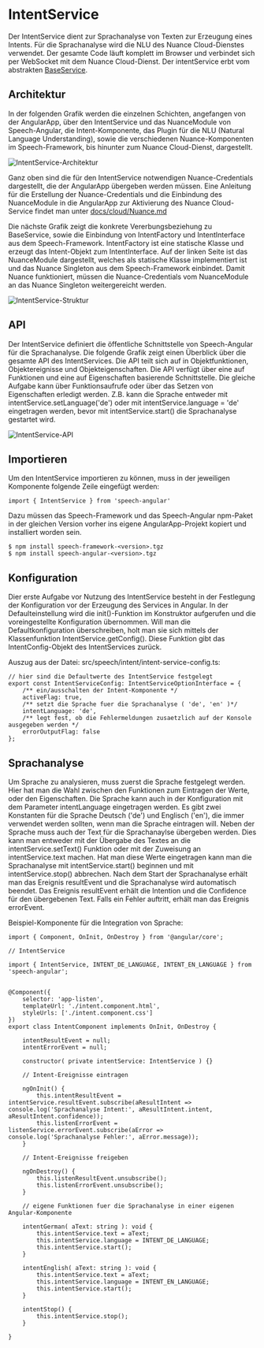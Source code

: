 # IntentService

Der IntentService dient zur Sprachanalyse von Texten zur Erzeugung eines Intents. Für die Sprachanalyse wird die NLU des Nuance Cloud-Dienstes verwendet. Der gesamte Code läuft komplett im Browser und verbindet sich per WebSocket mit dem Nuance Cloud-Dienst. Der intentService erbt vom abstrakten [BaseService](./../base/BaseService.md).


## Architektur

In der folgenden Grafik werden die einzelnen Schichten, angefangen von der AngularApp, über den IntentService und das NuanceModule von Speech-Angular, die Intent-Komponente, das Plugin für die NLU (Natural Language Understanding), sowie die verschiedenen Nuance-Komponenten im Speech-Framework, bis hinunter zum Nuance Cloud-Dienst, dargestellt. 


![IntentService-Architektur](IntentService-1.gif)


Ganz oben sind die für den IntentService notwendigen Nuance-Credentials dargestellt, die der AngularApp übergeben werden müssen. Eine Anleitung für die Erstellung der Nuance-Credentials und die Einbindung des NuanceModule in die AngularApp zur Aktivierung des Nuance Cloud-Service findet man unter [docs/cloud/Nuance.md](./../../cloud/Nuance.md)

Die nächste Grafik zeigt die konkrete Vererbungsbeziehung zu BaseService, sowie die Einbindung von IntentFactory und IntentInterface aus dem Speech-Framework. IntentFactory ist eine statische Klasse und erzeugt das Intent-Objekt zum IntentInterface. Auf der linken Seite ist das NuanceModule dargestellt, welches als statische Klasse implementiert ist und das Nuance Singleton aus dem Speech-Framework einbindet.
Damit Nuance funktioniert, müssen die Nuance-Credentials vom NuanceModule an das Nuance Singleton weitergereicht werden. 


![IntentService-Struktur](IntentService-2.gif)


## API

Der IntentService definiert die öffentliche Schnittstelle von Speech-Angular für die Sprachanalyse. Die folgende Grafik zeigt einen Überblick über die gesamte API des IntentServices. Die API teilt sich auf in Objektfunktionen, Objektereignisse und Objekteigenschaften. Die API verfügt über eine auf Funktionen und eine auf Eigenschaften basierende Schnittstelle. Die gleiche Aufgabe kann über Funktionsaufrufe oder über das Setzen von Eigenschaften erledigt werden. Z.B. kann die Sprache entweder mit intentService.setLanguage('de') oder mit intentService.language = 'de' eingetragen werden, bevor mit intentService.start() die Sprachanalyse gestartet wird.

![IntentService-API](IntentService-3.gif)


## Importieren

Um den IntentService importieren zu können, muss in der jeweiligen Komponente folgende Zeile eingefügt werden:

	import { IntentService } from 'speech-angular'
	
Dazu müssen das Speech-Framework und das Speech-Angular npm-Paket in der gleichen Version vorher ins eigene AngularApp-Projekt kopiert und installiert worden sein.

	$ npm install speech-framework-<version>.tgz
	$ npm install speech-angular-<version>.tgz
	 

## Konfiguration

Dier erste Aufgabe vor Nutzung des IntentService besteht in der Festlegung der Konfiguration vor der Erzeugung des Services in Angular. In der Defaulteinstellung wird die init()-Funktion im Konstruktor aufgerufen und die voreingestellte Konfiguration übernommen. Will man die Defaultkonfiguration überschreiben, holt man sie sich mittels der Klassenfunktion IntentService.getConfig(). Diese Funktion gibt das IntentConfig-Objekt des IntentServices zurück. 

Auszug aus der Datei: src/speech/intent/intent-service-config.ts:

	// hier sind die Defaultwerte des IntentService festgelegt	
	export const IntentServiceConfig: IntentServiceOptionInterface = {
	    /** ein/ausschalten der Intent-Komponente */
	    activeFlag: true,
	    /** setzt die Sprache fuer die Sprachanalyse ( 'de', 'en' )*/
	    intentLanguage: 'de',
	    /** legt fest, ob die Fehlermeldungen zusaetzlich auf der Konsole ausgegeben werden */
	    errorOutputFlag: false
	};


## Sprachanalyse

Um Sprache zu analysieren, muss zuerst die Sprache festgelegt werden. Hier hat man die Wahl zwischen den Funktionen zum Eintragen der Werte, oder den Eigenschaften. Die Sprache kann auch in der Konfiguration mit dem Parameter intentLanguage eingetragen werden. Es gibt zwei Konstanten für die Sprache Deutsch ('de') und Englisch ('en'), die immer verwendet werden sollten, wenn man die Sprache eintragen will. Neben der Sprache muss auch der Text für die Sprachanaylse übergeben werden. Dies kann man entweder mit der Übergabe des Textes an die intentService.setText() Funktion oder mit der Zuweisung an intentService.text machen. Hat man diese Werte eingetragen kann man die Sprachanalyse mit intentService.start() beginnen und mit intentService.stop() abbrechen. Nach dem Start der Sprachanalyse erhält man das Ereignis resultEvent und die Sprachanalyse wird automatisch beendet. Das Ereignis resultEvent erhält die Intention und die Confidence für den übergebenen Text. Falls ein Fehler auftritt, erhält man das Ereignis errorEvent.

Beispiel-Komponente für die Integration von Sprache:

	import { Component, OnInit, OnDestroy } from '@angular/core';

	// IntentService 
		
	import { IntentService, INTENT_DE_LANGUAGE, INTENT_EN_LANGUAGE } from 'speech-angular';

	
	@Component({
		selector: 'app-listen',
		templateUrl: './intent.component.html',
		styleUrls: ['./intent.component.css']
	})
	export class IntentComponent implements OnInit, OnDestroy {
	
		intentResultEvent = null;
		intentErrorEvent = null;
	
		constructor( private intentService: IntentService ) {}
		
		// Intent-Ereignisse eintragen
				
		ngOnInit() {
			this.intentResultEvent = intentService.resultEvent.subscribe(aResultIntent => console.log('Sprachanalyse Intent:', aResultIntent.intent, aResultIntent.confidence));
			this.listenErrorEvent = listenService.errorEvent.subscribe(aError => console.log('Sprachanalyse Fehler:', aError.message));
		}

		// Intent-Ereignisse freigeben
		
		ngOnDestroy() {
			this.listenResultEvent.unsubscribe();
			this.listenErrorEvent.unsubscribe();
		}

		// eigene Funktionen fuer die Sprachanalyse in einer eigenen Angular-Komponente

		intentGerman( aText: string ): void {
			this.intentService.text = aText;
			this.intentService.language = INTENT_DE_LANGUAGE;
			this.intentService.start();
		}
		
		intentEnglish( aText: string ): void {
			this.intentService.text = aText;
			this.intentService.language = INTENT_EN_LANGUAGE;
			this.intentService.start();
		}	

		intentStop() {
			this.intentService.stop();
		}

	}


